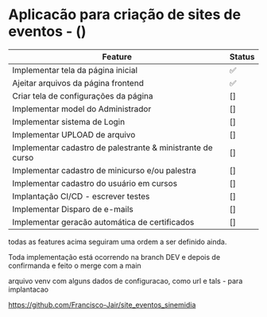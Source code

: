 # Aplicacão para criação de sites de eventos - ()




| Feature | Status |
| ------ | ------ |
| Implementar tela da página inicial | ✅ |
| Ajeitar arquivos da página frontend | ✅ |
| Criar tela de configurações da página | [] |
| Implementar model do Administrador | [] |
| Implementar sistema de Login | [] |
| Implementar UPLOAD de arquivo | [] |
| Implementar cadastro de palestrante & ministrante de curso | [] |
| Implementar cadastro de minicurso e/ou palestra | [] |
| Implementar cadastro do usuário em cursos | [] |
| Implantação CI/CD - escrever testes | [] |
| Implementar Disparo de e-mails | [] |
| Implementar geracão automática de certificados | [] |



todas as features acima seguiram uma ordem a ser definido ainda.


Toda implementação está ocorrendo na branch DEV e depois de confirmanda e feito o merge com a main

arquivo venv com alguns dados de configuracao, como url e tals - para implantacao

https://github.com/Francisco-Jair/site_eventos_sinemidia